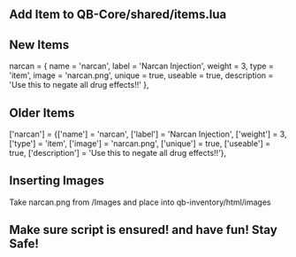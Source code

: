## Add Item to QB-Core/shared/items.lua

## New Items
narcan =     { name = 'narcan', label = 'Narcan Injection', weight = 3, type = 'item',  image = 'narcan.png', unique = true, useable = true, description = 'Use this to negate all drug effects!!' },

## Older Items
['narcan'] 		 = {['name'] = 'narcan', 		 	['label'] = 'Narcan Injection', 	       				['weight'] = 3, 		['type'] = 'item', 					['image'] = 'narcan.png', ['unique'] = true, 		['useable'] = true, 	['description'] = 'Use this to negate all drug effects!!'},



## Inserting Images
Take narcan.png from /Images and place into qb-inventory/html/images

## Make sure script is ensured! and have fun! Stay Safe!
